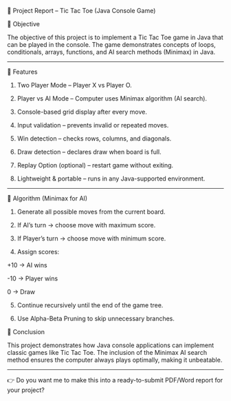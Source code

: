 📝 Project Report – Tic Tac Toe (Java Console Game)

🔹 Objective

The objective of this project is to implement a Tic Tac Toe game in Java that can be played in the console. The game demonstrates concepts of loops, conditionals, arrays, functions, and AI search methods (Minimax) in Java.


---

🔹 Features

1. Two Player Mode – Player X vs Player O.


2. Player vs AI Mode – Computer uses Minimax algorithm (AI search).


3. Console-based grid display after every move.


4. Input validation – prevents invalid or repeated moves.


5. Win detection – checks rows, columns, and diagonals.


6. Draw detection – declares draw when board is full.


7. Replay Option (optional) – restart game without exiting.


8. Lightweight & portable – runs in any Java-supported environment.




---

🔹 Algorithm (Minimax for AI)

1. Generate all possible moves from the current board.


2. If AI’s turn → choose move with maximum score.


3. If Player’s turn → choose move with minimum score.


4. Assign scores:

+10 → AI wins

-10 → Player wins

0 → Draw



5. Continue recursively until the end of the game tree.


6. Use Alpha-Beta Pruning to skip unnecessary branches.




🔹 Conclusion

This project demonstrates how Java console applications can implement classic games like Tic Tac Toe. The inclusion of the Minimax AI search method ensures the computer always plays optimally, making it unbeatable.


---

👉 Do you want me to make this into a ready-to-submit PDF/Word report for your project?

